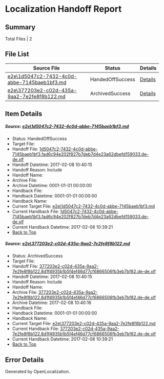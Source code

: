 # <a name='report-top'></a> Localization Handoff Report

## Summary
 Total Files | 2

## File List
 Source File | Status | Details 
 ----------- | ------ | ------- 
 [e2e\1d5047c2-7432-4c0d-abbe-7145baeb1bf3.md](https://github.com/OpenLocalizationTestOrg/ol-test0/blob/cfa1fbae205161fca6b9bb0c3eb2de00e1920306/e2e/1d5047c2-7432-4c0d-abbe-7145baeb1bf3.md) | HandedOffSuccess | [Details](#b52c0da4b0307be5c7668d18db640bacb65814151)
 [e2e\377203e2-c02d-435a-9aa2-7e2fe8f8b122.md](https://github.com/OpenLocalizationTestOrg/ol-test0/blob/cfa1fbae205161fca6b9bb0c3eb2de00e1920306/e2e/377203e2-c02d-435a-9aa2-7e2fe8f8b122.md) | ArchivedSuccess | [Details](#3bf6a43f1448d2cc0741c1e594ac9d4c56c050722)

## Item Details
##### <a name='b52c0da4b0307be5c7668d18db640bacb65814151'></a> Source: [e2e\1d5047c2-7432-4c0d-abbe-7145baeb1bf3.md](https://github.com/OpenLocalizationTestOrg/ol-test0/blob/cfa1fbae205161fca6b9bb0c3eb2de00e1920306/e2e/1d5047c2-7432-4c0d-abbe-7145baeb1bf3.md)
* Status: HandedOffSuccess
* Target File: 
* Handoff File: [1d5047c2-7432-4c0d-abbe-7145baeb1bf3.fad6c94e202f827b7deb7d4e23a62dbefd159033.de-de.xlf](https://github.com/OpenLocalizationTestOrg/ol-test0-handoff/blob/bdfa420383e878045a7a640ca5963269fb2db2bd/ol-handoff/OpenLocalizationTestOrg/ol-test0-dede/shujia/ht/1d5047c2-7432-4c0d-abbe-7145baeb1bf3.fad6c94e202f827b7deb7d4e23a62dbefd159033.de-de.xlf)
* Handoff Datetime: 2017-02-08 10:40:15
* Handoff Reason: Include
* Handoff Name: 
* Archive File: 
* Archive Datetime: 0001-01-01 00:00:00
* Handback File: 
* Handback Datetime: 0001-01-01 00:00:00
* Handback Name: 
* Current Target File: [e2e\1d5047c2-7432-4c0d-abbe-7145baeb1bf3.md](https://github.com/OpenLocalizationTestOrg/ol-test0-dede/blob/a8c9f4f62107a0184af5163479340a3a399c8bf1/e2e/1d5047c2-7432-4c0d-abbe-7145baeb1bf3.md)
* Current Handback File: [1d5047c2-7432-4c0d-abbe-7145baeb1bf3.fad6c94e202f827b7deb7d4e23a62dbefd159033.de-de.xlf](https://github.com/OpenLocalizationTestOrg/ol-test0-handback/blob/a006307520455aef01bc5ac582f1fb93355aee53/ol-handback/OpenLocalizationTestOrg/ol-test0-dede/shujia/ht/1d5047c2-7432-4c0d-abbe-7145baeb1bf3.fad6c94e202f827b7deb7d4e23a62dbefd159033.de-de.xlf)
* Current Handback Datetime: 2017-02-08 10:39:21
* [Back to Top](#report-top)

##### <a name='3bf6a43f1448d2cc0741c1e594ac9d4c56c050722'></a> Source: [e2e\377203e2-c02d-435a-9aa2-7e2fe8f8b122.md](https://github.com/OpenLocalizationTestOrg/ol-test0/blob/cfa1fbae205161fca6b9bb0c3eb2de00e1920306/e2e/377203e2-c02d-435a-9aa2-7e2fe8f8b122.md)
* Status: ArchivedSuccess
* Target File: 
* Handoff File: [377203e2-c02d-435a-9aa2-7e2fe8f8b122.8d1f4935b1b5f4ef46d77cf6866506fb3eb7bf82.de-de.xlf](https://github.com/OpenLocalizationTestOrg/ol-test0-handoff/blob/bdfa420383e878045a7a640ca5963269fb2db2bd/ol-handoff/OpenLocalizationTestOrg/ol-test0-dede/shujia/ht/377203e2-c02d-435a-9aa2-7e2fe8f8b122.8d1f4935b1b5f4ef46d77cf6866506fb3eb7bf82.de-de.xlf)
* Handoff Datetime: 2017-02-08 10:40:15
* Handoff Reason: Include
* Handoff Name: 
* Archive File: [377203e2-c02d-435a-9aa2-7e2fe8f8b122.8d1f4935b1b5f4ef46d77cf6866506fb3eb7bf82.de-de.xlf](https://github.com/OpenLocalizationTestOrg/ol-test0-handoff/blob/11eb65169ed645bbccb00e163533f73bba294342/ol-archive/OpenLocalizationTestOrg/ol-test0-dede/shujia/ht/377203e2-c02d-435a-9aa2-7e2fe8f8b122.8d1f4935b1b5f4ef46d77cf6866506fb3eb7bf82.de-de.xlf)
* Archive Datetime: 2017-02-08 10:40:16
* Handback File: 
* Handback Datetime: 0001-01-01 00:00:00
* Handback Name: 
* Current Target File: [e2e\377203e2-c02d-435a-9aa2-7e2fe8f8b122.md](https://github.com/OpenLocalizationTestOrg/ol-test0-dede/blob/a8c9f4f62107a0184af5163479340a3a399c8bf1/e2e/377203e2-c02d-435a-9aa2-7e2fe8f8b122.md)
* Current Handback File: [377203e2-c02d-435a-9aa2-7e2fe8f8b122.8d1f4935b1b5f4ef46d77cf6866506fb3eb7bf82.de-de.xlf](https://github.com/OpenLocalizationTestOrg/ol-test0-handback/blob/a006307520455aef01bc5ac582f1fb93355aee53/ol-handback/OpenLocalizationTestOrg/ol-test0-dede/shujia/ht/377203e2-c02d-435a-9aa2-7e2fe8f8b122.8d1f4935b1b5f4ef46d77cf6866506fb3eb7bf82.de-de.xlf)
* Current Handback Datetime: 2017-02-08 10:39:21
* [Back to Top](#report-top)


## Error Details

Generated by OpenLocalization.
